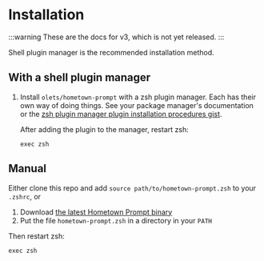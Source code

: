 # Installation

:::warning
These are the docs for v3, which is not yet released.
:::

Shell plugin manager is the recommended installation method.

## With a shell plugin manager

1. Install `olets/hometown-prompt` with a zsh plugin manager. Each has their own way of doing things. See your package manager's documentation or the [zsh plugin manager plugin installation procedures gist](https://gist.github.com/olets/06009589d7887617e061481e22cf5a4a).

   After adding the plugin to the manager, restart zsh:

   ```shell:no-line-numbers
   exec zsh
   ```

## Manual

Either clone this repo and add `source path/to/hometown-prompt.zsh` to your `.zshrc`, or

1. Download [the latest Hometown Prompt binary](https://github.com/olets/hometown-prompt/releases/latest)
1. Put the file `hometown-prompt.zsh` in a directory in your `PATH`

Then restart zsh:

```shell:no-line-numbers
exec zsh
```
